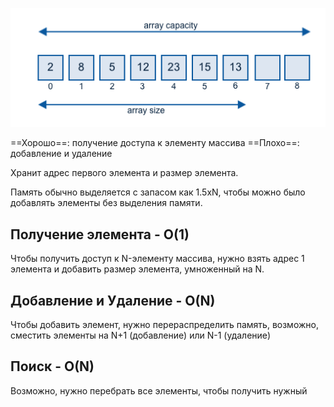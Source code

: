 ![](../../assets/Pasted%20image%2020221122151238.png)

==Хорошо==: получение доступа к элементу массива
==Плохо==: добавление и удаление

Хранит адрес первого элемента и размер элемента. 

Память обычно выделяется с запасом как 1.5xN, чтобы можно было добавлять элементы без выделения памяти.

## Получение элемента - O(1)

Чтобы получить доступ к N-элементу массива, нужно взять адрес 1 элемента и добавить размер элемента, умноженный на N.

## Добавление и Удаление - O(N)

Чтобы добавить элемент, нужно перераспределить память, возможно, сместить элементы на N+1 (добавление) или N-1 (удаление)

## Поиск - O(N)

Возможно, нужно перебрать все элементы, чтобы получить нужный